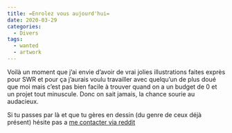 ```yaml
---
title: =Enrolez vous aujourd'hui=
date: 2020-03-29
categories:
  - Divers
tags:
  - wanted
  - artwork
---
```


Voilà un moment que j’ai envie d’avoir de vrai jolies illustrations faites exprès pour SWR et pour ça j’aurais voulu travailler avec quelqu’un de plus doué que moi mais c’est pas bien facile à trouver quand on a un budget de 0 et un projet tout minuscule. Donc on sait jamais, la chance sourie au audacieux. 

Si tu passes par là et que tu gères en dessin (du genre de ceux déjà présent) hésite pas a [me contacter via reddit](https://www.reddit.com/message/compose/?to=marthym-tls)